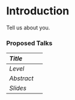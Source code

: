# Introduction #

Tell us about you.


### Proposed Talks ###

| _Title_ |  |
|:--------|:-|
| _Level_ |  |
| _Abstract_ |  |
| _Slides_ |  |